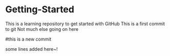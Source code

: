 # Getting-Started
This is a learning repository to get started with GitHub
This is a first commit to git
Not much else going on here


#this is a new commit

some lines added here~!